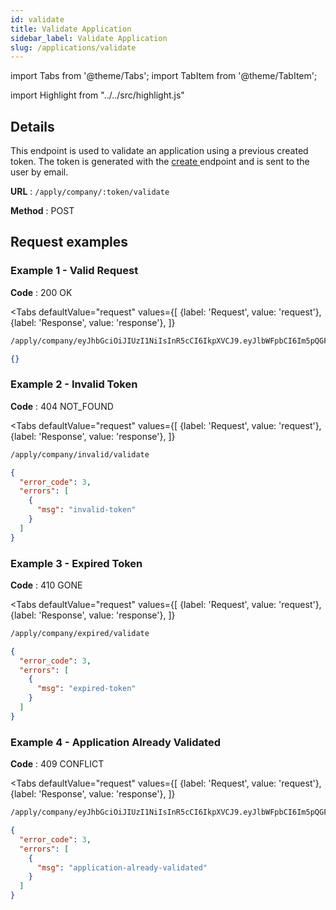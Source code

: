 ```yaml
---
id: validate
title: Validate Application
sidebar_label: Validate Application
slug: /applications/validate
---
```


import Tabs from '@theme/Tabs';
import TabItem from '@theme/TabItem';

import Highlight from "../../src/highlight.js"

## Details

This endpoint is used to validate an application using a previous created token.
The token is generated with the [ create ](./create) endpoint and is sent to the user by email.


**URL** : `/apply/company/:token/validate`

**Method** : <Highlight level="info" inline>POST</Highlight>

## Request examples

### Example 1 - Valid Request

**Code** : <Highlight level="success" inline>200 OK</Highlight>

<Tabs
defaultValue="request"
values={[
{label: 'Request', value: 'request'},
{label: 'Response', value: 'response'},
]}
>

<TabItem value="request">

```bash
/apply/company/eyJhbGciOiJIUzI1NiIsInR5cCI6IkpXVCJ9.eyJlbWFpbCI6Im5pQGFlZmV1cC5wdCIsImlhdCI6MTY2MzAxMzg0OSwiZXhwIjoxNjYzMDE0NDQ5fQ.k5Z_nBpqt_Hs8JBhLH0ZXTl2-BG-utdIAUdhKXEFuFc/validate
```

</TabItem>

<TabItem value="response">

```json
{}
```

</TabItem>
</Tabs>

### Example 2 - Invalid Token

**Code** : <Highlight level="danger" inline>404 NOT_FOUND</Highlight>

<Tabs
defaultValue="request"
values={[
{label: 'Request', value: 'request'},
{label: 'Response', value: 'response'},
]}
>

<TabItem value="request">

```bash
/apply/company/invalid/validate

```

</TabItem>

<TabItem value="response">

```json
{
  "error_code": 3,
  "errors": [
    {
      "msg": "invalid-token"
    }
  ]
}
```

</TabItem>
</Tabs>

### Example 3 - Expired Token

**Code** : <Highlight level="danger" inline>410 GONE</Highlight>

<Tabs
defaultValue="request"
values={[
{label: 'Request', value: 'request'},
{label: 'Response', value: 'response'},
]}
>

<TabItem value="request">

```bash
/apply/company/expired/validate
```

</TabItem>

<TabItem value="response">

```json
{
  "error_code": 3,
  "errors": [
    {
      "msg": "expired-token"
    }
  ]
}
```

</TabItem>
</Tabs>

### Example 4 - Application Already Validated

**Code** : <Highlight level="danger" inline>409 CONFLICT</Highlight>

<Tabs
defaultValue="request"
values={[
{label: 'Request', value: 'request'},
{label: 'Response', value: 'response'},
]}
>

<TabItem value="request">

```bash
/apply/company/eyJhbGciOiJIUzI1NiIsInR5cCI6IkpXVCJ9.eyJlbWFpbCI6Im5pQGFlZmV1cC5wdCIsImlhdCI6MTY2MzAxMzg0OSwiZXhwIjoxNjYzMDE0NDQ5fQ.k5Z_nBpqt_Hs8JBhLH0ZXTl2-BG-utdIAUdhKXEFuFc/validate
```

</TabItem>

<TabItem value="response">

```json
{
  "error_code": 3,
  "errors": [
    {
      "msg": "application-already-validated"
    }
  ]
}
```

</TabItem>
</Tabs>
